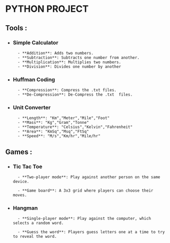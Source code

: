 # PYTHON PROJECT

## Tools :
- ### Simple Calculator
   

        - **Addition**: Adds two numbers.
        - **Subtraction**: Subtracts one number from another.
        - **Multiplication**: Multiplies two numbers.
        - **Division**: Divides one number by another 
- ### Huffman Coding
        - **Compression**: Compress the .txt files.
        - **De-Compression**: De-Compress the .txt  files.
- ### Unit Converter
        - **Length**: "Km","Meter","Mile","Foot"
        - **Mass**: "Kg","Gram","Tonne"
        - **Temperature**: "Celsius","Kelvin","Fahrenheit"
        - **Area**: "KmSq","Msq","FtSq"
        - **Speed**: "M/s","Km/hr","Mile/hr"
## Games :
- ### Tic Tac Toe
        - **Two-player mode**: Play against another person on the same device.

        - **Game board**: A 3x3 grid where players can choose their moves.
- ### Hangman
        - **Single-player mode**: Play against the computer, which selects a random word.
        
        - **Guess the word**: Players guess letters one at a time to try to reveal the word.
